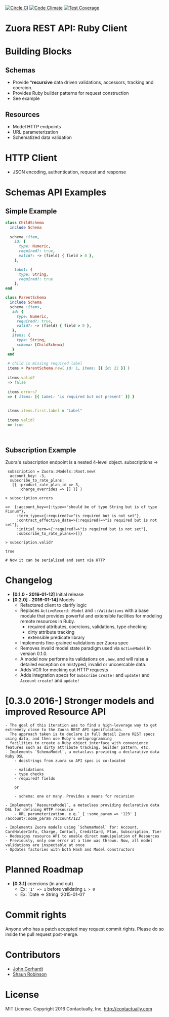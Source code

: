 [![Circle CI](https://circleci.com/gh/contactually/zuora-ruby.svg?style=shield&circle-token=808be5d625e91e331bedb37a2fe94412bb3bc15e)](https://circleci.com/gh/contactually/zuora-ruby)
[![Code Climate](https://codeclimate.com/repos/569444dfa3d810003a00313f/badges/416bae00acf65d690efe/gpa.svg)](https://codeclimate.com/repos/569444dfa3d810003a00313f/feed)
[![Test Coverage](https://codeclimate.com/repos/569444dfa3d810003a00313f/badges/416bae00acf65d690efe/coverage.svg)](https://codeclimate.com/repos/569444dfa3d810003a00313f/coverage)

# Zuora REST API: Ruby Client

# Building Blocks

## Schemas
- Provide ***recursive** data driven validations, accessors, tracking and coercion. 
- Provides Ruby builder patterns for request construction
- See example

## Resources
- Model HTTP endpoints
- URL parameterization
- Schematized data validation

# HTTP Client 
- JSON encoding, authentication, request and response 

# Schemas API Examples

## Simple Example
```ruby
class ChildSchema
  include Schema
  
  schema :item,
    id: {
      type: Numeric,
      required?: true,
      valid?: -> (field) { field > 0 }, 
    },

    label: {
      type: String,
      required?: true
    },
end

class ParentSchema
  include Schema
  schema :items,
   id: {
     type: Numeric,
     required?: true,
     valid?: -> (field) { field > 0 },
   },
   items: {
     type: String,
     schema: [ChildSchema]
   }
 end
 
 # child is missing required label 
 items = ParentSchema.new( id: 1, items: [{ id: 22 }] ) 
 
 items.valid? 
 => false
 
 items.errors? 
 => { items: [{ label: 'is required but not present' }] }
 
 
 items.items.first.label = "Label"
 
 items.valid? 
 => true 
  
 
```


## Subscription Example
Zuora's subscription endpoint is a nested 4-level object.
 subscriptions => 

```
 subscription = Zuora::Models::Root.new(
  account_key: -3, 
  subscribe_to_rate_plans: 
   [{ :product_rate_plan_id => 3,
      :charge_overrides => [] }] )

> subscription.errors

=>  {:account_key=>{:type=>"should be of type String but is of type Fixnum"},
     :term_type=>{:required?=>"is required but is not set"},
     :contract_effective_date=>{:required?=>"is required but is not set"},
     :initial_term=>{:required?=>"is required but is not set"},
     :subscribe_to_rate_plans=>[]}
  
> subscription.valid? 

true

# Now it can be serialized and sent via HTTP

```

# Changelog
* **[0.1.0 - 2016-01-12]** Initial release 
* **[0.2.0] - 2016-01-14]** Models
     - Refactored client to clarify logic 
     - Replaces `ActiveRecord::Model` and `::Validations` with a base module that provides powerful and extensible facilities for modeling remote resources in Ruby. 
       * required attributes, coercions, validations, type checking
       * dirty attribute tracking
       * extensible predicate library
     - Implements fine-grained validations per Zuora spec
     - Removes invalid model state paradigm used via `ActiveModel` in version 0.1.0.
     -  A model now performs its validations on `.new`, and will raise a detailed exception on mistyped, invalid or uncoercable data.
     - Adds VCR for mocking out HTTP requests
     - Adds integration specs for `Subscribe` `create!` and `update!` and `Account` `create!` and `update!`
# **[0.3.0 2016-]** Stronger models and improved Resource API
    - The goal of this iteration was to find a high-leverage way to get extremely close to the Zuora REST API specification.
      The approach taken is to declare in full detail Zuora REST specs using data, and then use Ruby's metaprogramming 
      facilities to create a Ruby object interface with convenience features such as dirty attribute tracking, builder pattern, etc.
    - Implements `SchemaModel`, a metaclass providing a declarative data Ruby DSL
        - docstrings from zuora so API spec is co-located 
        
        - validations
        - type checks
        - required? fields

        or
       
        - schema: one or many. Provides a means for recursion
         
    - Implements `ResourceModel`, a metaclass providing declarative data DSL for defining HTTP resource
        - URL parameterization. e.g.` { :some_param => '123' } /account/:some_param /account/123`
       
    - Implements Zuora models using `SchemaModel` for: Account, CardHolderInfo, Charge, Contact, CreditCard, Plan, Subscription, Tier
    - Redesigns resource API to enable direct manuipulation of Resources
    - Previously, only one error at a time was thrown. Now, all model validations are inspectable at once 
    - Updates factories with both Hash and Model constructors
    
    
# Planned Roadmap

* **[0.3.1]** coercions (in and out)
    - Ex: `'1' => 1` before validating `1 > 0`
    - Ex: `Date => String '2015-01-01'


# Commit rights
Anyone who has a patch accepted may request commit rights. Please do so inside the pull request post-merge.

# Contributors
* [John Gerhardt](https://github.com/jwg2s)
* [Shaun Robinson](https://github.com/env)

# License
MIT License. Copyright 2016 Contactually, Inc. http://contactually.com
